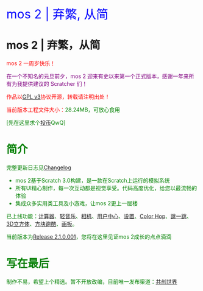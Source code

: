 <td bgcolor="blue" data-xg_idx="99"> <font color="blue" size="6" data-xg_idx="19">mos 2 | 弃繁, 从简</font></td>

# mos 2 | 弃繁，从简

<font color="red">mos 2 一周岁快乐！

<font color="purple">在一个不知名的元旦前夕，mos 2 迎来有史以来第一个正式版本，感谢一年来所有为我提供建议的 Scratcher 们！
  
<font color="red">作品以[GPL v3](https://github.com/fengyec2/mos-2/blob/main/LICENSE)协议开源，转载请注明出处！

当前版本工程文件大小：<font color="green">28.24MB，可放心食用

[先在这里求个[投币](https://www.ccw.site/detail/601d373c9baa5d5383685e68?inviteCode=J3eGePeA4xoXIDno)QwQ]

# 简介

完整更新日志见[Changelog](https://github.com/fengyec2/mos-2/blob/main/Changelog)

<ul>
  <li>mos 2基于Scratch 3.0构建，是一款在Scratch上运行的模拟系统</li>
  <li>所有UI精心制作，每一次互动都是视觉享受。代码高度优化，给您以最流畅的体验</li>
  <li>集成众多实用类工具及小游戏，让mos 2更上一层楼</li>
</ul>

已上线功能：[计算器](https://github.com/fengyec2/mos-2)、[轻音乐](https://github.com/fengyec2/mos-2/)、[相机](https://github.com/fengyec2/mos-2/)、[用户中心](https://github.com/fengyec2/mos-2/)、[设置](https://github.com/fengyec2/mos-2/)、[Color Hop](https://github.com/fengyec2/mos-2/)、[跳一跳](https://github.com/fengyec2/mos-2/)、[3D立方体](https://github.com/fengyec2/mos-2/)、[方块跑酷](https://github.com/fengyec2/mos-2/)、[画板](https://github.com/fengyec2/mos-2/)。

当前版本为[Release 2.1.0.001](https://github.com/fengyec2/mos-2/)，您将在这里见证mos 2成长的点点滴滴

# 写在最后
  
制作不易，希望上个精选。暂不开放改编，目前唯一发布渠道：[共创世界](https://www.ccw.site/detail/601d373c9baa5d5383685e68?inviteCode=J3eGePeA4xoXIDno)
